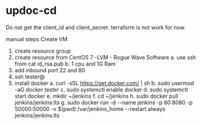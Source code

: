 # updoc-cd
Do not get the client_id and client_secret. terraform is not work for now.

manual steps
Create VM
1. create resource group
2. create resource from CentOS 7 -LVM - Rogue Wave Software
    a. use ssh from cat id_rsa.pub 
    b. 1 cpu and 1G Ram
3. add inbound port 22 and 80
4. ssh tester@<public IP> 
5. install docker 
    a. curl -sSL https://get.docker.com/ | sh
    b. sudo usermod -aG docker tester
    c. sudo systemctl enable docker
    d. sudo systemctl start docker
    e. mkdir ~/jenkins
    f. cd ~/jenkins
    h. sudo docker pull jenkins/jenkins:lts
    g. sudo docker run -d --name jenkins -p 80:8080 -p 50000:50000 -v $(pwd):/var/jenkins_home --restart always jenkins/jenkins:lts